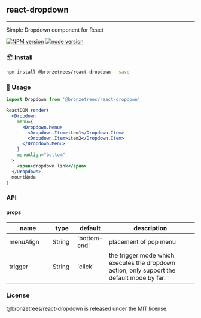 ## react-dropdown

---

Simple Dropdown component for React

[![NPM version][npm-image]][npm-url]
[![node version][node-image]][node-url]

<!-- [![npm download][download-image]][download-url] -->

[npm-image]: https://img.shields.io/npm/v/@bronzetrees/react-dropdown.svg?style=flat-square
[npm-url]: https://www.npmjs.com/package/@bronzetrees/react-dropdown
[node-image]: https://img.shields.io/badge/node.js-%3E%3D8.11.1-green.svg
[node-url]: http://nodejs.org/download/
[download-image]: https://img.shields.io/npm/v/@bronzetrees/react-dropdown.svg?style=flat-square
[download-url]: https://www.npmjs.com/package/@bronzetrees/react-dropdown

### 📦 Install

```bash
npm install @bronzetrees/react-dropdown --save
```

### 🔨 Usage

```jsx
import Dropdown from '@bronzetrees/react-dropdown'

ReactDOM.render(
  <Dropdown
    menu={
      <Dropdown.Menu>
        <Dropdown.Item>item1</Dropdown.Item>
        <Dropdown.Item>item2</Dropdown.Item>
      </Dropdown.Menu>
    }
    menuAlign="bottom"
  >
    <span>dropdown link</span>
  </Dropdown>,
  mountNode
)
```

### API

#### props

<table class="table table-bordered table-striped">
    <thead>
    <tr>
        <th style="width: 100px;">name</th>
        <th style="width: 50px;">type</th>
        <th style="width: 50px;">default</th>
        <th>description</th>
    </tr>
    </thead>
    <tbody>
        <tr>
          <td>menuAlign</td>
          <td>String</td>
          <td>'bottom-end'</td>
          <td>placement of pop menu</td>
        </tr>
        <tr>
          <td>trigger</td>
          <td>String</td>
          <td>'click'</td>
          <td>the trigger mode which executes the dropdown action, only support the default mode by far.</td>
        </tr>
    </tbody>
</table>

### License

@bronzetrees/react-dropdown is released under the MIT license.
